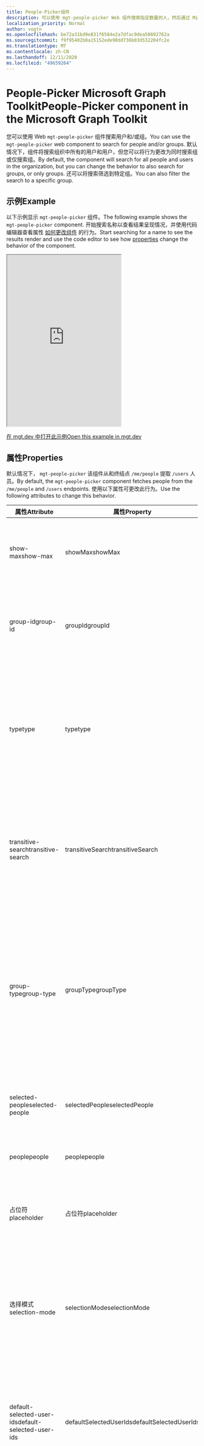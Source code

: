 ```yaml
---
title: People-Picker组件
description: 可以使用 mgt-people-picker Web 组件搜索指定数量的人，然后通过 Microsoft Graph 呈现结果列表。
localization_priority: Normal
author: vogtn
ms.openlocfilehash: be72a31bd9e831f6584e2a7dfac9dea50892762a
ms.sourcegitcommit: f9f95402b8a15152ede90dd736b03d532204fc2e
ms.translationtype: MT
ms.contentlocale: zh-CN
ms.lasthandoff: 12/11/2020
ms.locfileid: "49659264"
---
```

# <a name="people-picker-component-in-the-microsoft-graph-toolkit"></a><span data-ttu-id="c789a-103">People-Picker Microsoft Graph Toolkit</span><span class="sxs-lookup"><span data-stu-id="c789a-103">People-Picker component in the Microsoft Graph Toolkit</span></span>

<span data-ttu-id="c789a-104">您可以使用 Web `mgt-people-picker` 组件搜索用户和/或组。</span><span class="sxs-lookup"><span data-stu-id="c789a-104">You can use the `mgt-people-picker` web component to search for people and/or groups.</span></span> <span data-ttu-id="c789a-105">默认情况下，组件将搜索组织中所有的用户和用户，但您可以将行为更改为同时搜索组或仅搜索组。</span><span class="sxs-lookup"><span data-stu-id="c789a-105">By default, the component will search for all people and users in the organization, but you can change the behavior to also search for groups, or only groups.</span></span> <span data-ttu-id="c789a-106">还可以将搜索筛选到特定组。</span><span class="sxs-lookup"><span data-stu-id="c789a-106">You can also filter the search to a specific group.</span></span>

## <a name="example"></a><span data-ttu-id="c789a-107">示例</span><span class="sxs-lookup"><span data-stu-id="c789a-107">Example</span></span>

<span data-ttu-id="c789a-108">以下示例显示 `mgt-people-picker` 组件。</span><span class="sxs-lookup"><span data-stu-id="c789a-108">The following example shows the `mgt-people-picker` component.</span></span> <span data-ttu-id="c789a-109">开始搜索名称以查看结果呈现情况，并使用代码编辑器查看属性 [如何更改组件](#properties) 的行为。</span><span class="sxs-lookup"><span data-stu-id="c789a-109">Start searching for a name to see the results render and use the code editor to see how [properties](#properties) change the behavior of the component.</span></span>

<iframe src="https://mgt.dev/iframe.html?id=components-mgt-people-picker--people-picker&source=docs" height="450"></iframe>

[<span data-ttu-id="c789a-110">在 mgt.dev 中打开此示例</span><span class="sxs-lookup"><span data-stu-id="c789a-110">Open this example in mgt.dev</span></span>](https://mgt.dev/?path=/story/components-mgt-people-picker--people-picker&source=docs)

## <a name="properties"></a><span data-ttu-id="c789a-111">属性</span><span class="sxs-lookup"><span data-stu-id="c789a-111">Properties</span></span>

<span data-ttu-id="c789a-112">默认情况下， `mgt-people-picker` 该组件从和终结点 `/me/people` 提取 `/users` 人员。</span><span class="sxs-lookup"><span data-stu-id="c789a-112">By default, the `mgt-people-picker` component fetches people from the `/me/people` and `/users` endpoints.</span></span> <span data-ttu-id="c789a-113">使用以下属性可更改此行为。</span><span class="sxs-lookup"><span data-stu-id="c789a-113">Use the following attributes to change this behavior.</span></span>

| <span data-ttu-id="c789a-114">属性</span><span class="sxs-lookup"><span data-stu-id="c789a-114">Attribute</span></span> | <span data-ttu-id="c789a-115">属性</span><span class="sxs-lookup"><span data-stu-id="c789a-115">Property</span></span> | <span data-ttu-id="c789a-116">说明</span><span class="sxs-lookup"><span data-stu-id="c789a-116">Description</span></span>                                                                                                                                                                            |
| -------- | --------- | -------------------------------------------------------------------------------------------------------------------------------------------------------------------------------------- |
| <span data-ttu-id="c789a-117">show-max</span><span class="sxs-lookup"><span data-stu-id="c789a-117">show-max</span></span> | <span data-ttu-id="c789a-118">showMax</span><span class="sxs-lookup"><span data-stu-id="c789a-118">showMax</span></span>   | <span data-ttu-id="c789a-119">一个数字值，指示要显示的最大人数。</span><span class="sxs-lookup"><span data-stu-id="c789a-119">A number value to indicate the maximum number of people to show.</span></span> <span data-ttu-id="c789a-120">默认值为 6。</span><span class="sxs-lookup"><span data-stu-id="c789a-120">the default value is 6.</span></span>                                                                                             |
| <span data-ttu-id="c789a-121">group-id</span><span class="sxs-lookup"><span data-stu-id="c789a-121">group-id</span></span>    | <span data-ttu-id="c789a-122">groupId</span><span class="sxs-lookup"><span data-stu-id="c789a-122">groupId</span></span>     | <span data-ttu-id="c789a-123">一个字符串值，属于 Microsoft Graph 定义的组，用于进一步筛选搜索结果。</span><span class="sxs-lookup"><span data-stu-id="c789a-123">A string value that belongs to a Microsoft Graph defined group for further filtering of the search results.</span></span>                                                                            |
| <span data-ttu-id="c789a-124">type</span><span class="sxs-lookup"><span data-stu-id="c789a-124">type</span></span>     | <span data-ttu-id="c789a-125">type</span><span class="sxs-lookup"><span data-stu-id="c789a-125">type</span></span>      | <span data-ttu-id="c789a-126">要搜索的实体的类型。</span><span class="sxs-lookup"><span data-stu-id="c789a-126">The type of entities to search for.</span></span> <span data-ttu-id="c789a-127">可用选项包括： `person` ， `group` 。 `any`</span><span class="sxs-lookup"><span data-stu-id="c789a-127">Available options are: `person`, `group`, `any`.</span></span> <span data-ttu-id="c789a-128">默认值为 `person`。</span><span class="sxs-lookup"><span data-stu-id="c789a-128">Default value is `person`.</span></span> <span data-ttu-id="c789a-129">如果设置了属性， `group-id` 则此属性无效。</span><span class="sxs-lookup"><span data-stu-id="c789a-129">This attribute has no effect if `group-id` property is set.</span></span>         
| <span data-ttu-id="c789a-130">transitive-search</span><span class="sxs-lookup"><span data-stu-id="c789a-130">transitive-search</span></span>     | <span data-ttu-id="c789a-131">transitiveSearch</span><span class="sxs-lookup"><span data-stu-id="c789a-131">transitiveSearch</span></span>      | <span data-ttu-id="c789a-132">用于执行可传递搜索的布尔值简单列表返回所有嵌套成员的成员的索引 - 默认情况下，不使用可传递搜索。</span><span class="sxs-lookup"><span data-stu-id="c789a-132">A Boolean value to perform a transitive search returning a flat list of all nested members - by default transitive search is not used.</span></span>|
| <span data-ttu-id="c789a-133">group-type</span><span class="sxs-lookup"><span data-stu-id="c789a-133">group-type</span></span>     | <span data-ttu-id="c789a-134">groupType</span><span class="sxs-lookup"><span data-stu-id="c789a-134">groupType</span></span>      | <span data-ttu-id="c789a-135">要搜索的组类型。</span><span class="sxs-lookup"><span data-stu-id="c789a-135">The group type to search for.</span></span> <span data-ttu-id="c789a-136">可用选项有： `unified` `security` ， ， ， `mailenabledsecurity` `distribution` `any` 。</span><span class="sxs-lookup"><span data-stu-id="c789a-136">Available options are: `unified`, `security`, `mailenabledsecurity`, `distribution`, `any`.</span></span> <span data-ttu-id="c789a-137">默认值为 `any`。</span><span class="sxs-lookup"><span data-stu-id="c789a-137">Default value is `any`.</span></span> <span data-ttu-id="c789a-138">如果该属性设置为 ，则 `type` 此属性不起作用 `person` 。</span><span class="sxs-lookup"><span data-stu-id="c789a-138">This attribute has no effect if the `type` property is set to `person`.</span></span>                                                                           |
|  <span data-ttu-id="c789a-139">selected-people</span><span class="sxs-lookup"><span data-stu-id="c789a-139">selected-people</span></span>  | <span data-ttu-id="c789a-140">selectedPeople</span><span class="sxs-lookup"><span data-stu-id="c789a-140">selectedPeople</span></span>     | <span data-ttu-id="c789a-141">所选人员数组。</span><span class="sxs-lookup"><span data-stu-id="c789a-141">An array of selected people.</span></span> <span data-ttu-id="c789a-142">设置此值以以编程方式选择人员。</span><span class="sxs-lookup"><span data-stu-id="c789a-142">Set this value to select people programmatically.</span></span>|
| <span data-ttu-id="c789a-143">people</span><span class="sxs-lookup"><span data-stu-id="c789a-143">people</span></span>   | <span data-ttu-id="c789a-144">people</span><span class="sxs-lookup"><span data-stu-id="c789a-144">people</span></span>    | <span data-ttu-id="c789a-145">在搜索结果中找到并呈现的一组人员</span><span class="sxs-lookup"><span data-stu-id="c789a-145">An array of people found and rendered in the search result</span></span> |
| <span data-ttu-id="c789a-146">占位符</span><span class="sxs-lookup"><span data-stu-id="c789a-146">placeholder</span></span>   | <span data-ttu-id="c789a-147">占位符</span><span class="sxs-lookup"><span data-stu-id="c789a-147">placeholder</span></span>    | <span data-ttu-id="c789a-148">一个代表输入占位符文本的字符串。</span><span class="sxs-lookup"><span data-stu-id="c789a-148">A string representing input placeholder text.</span></span> <span data-ttu-id="c789a-149">默认值为"开始键入名称"。</span><span class="sxs-lookup"><span data-stu-id="c789a-149">Default is "Start typing a name".</span></span>
| <span data-ttu-id="c789a-150">选择模式</span><span class="sxs-lookup"><span data-stu-id="c789a-150">selection-mode</span></span>   | <span data-ttu-id="c789a-151">selectionMode</span><span class="sxs-lookup"><span data-stu-id="c789a-151">selectionMode</span></span>   | <span data-ttu-id="c789a-152">一个字符串值，用于指定组件是支持多个选定人员还是仅支持一个人。</span><span class="sxs-lookup"><span data-stu-id="c789a-152">A string value that allows you to specify whether the component supports multiple selected people or just one.</span></span> <span data-ttu-id="c789a-153">默认值为 `multiple` ; `single` 为其他选项。</span><span class="sxs-lookup"><span data-stu-id="c789a-153">Default is `multiple`; `single` is the other option.</span></span>
| <span data-ttu-id="c789a-154">default-selected-user-ids</span><span class="sxs-lookup"><span data-stu-id="c789a-154">default-selected-user-ids</span></span> | <span data-ttu-id="c789a-155">defaultSelectedUserIds</span><span class="sxs-lookup"><span data-stu-id="c789a-155">defaultSelectedUserIds</span></span> | <span data-ttu-id="c789a-156">当提供以逗号分隔的 Microsoft Graph 用户 ID 的字符串时，组件在初始化时呈现选定各个用户。</span><span class="sxs-lookup"><span data-stu-id="c789a-156">When provided a string of comma-separated Microsoft Graph user IDs, the component renders the respective users as selected upon initialization.</span></span>
| <span data-ttu-id="c789a-157">选择模式</span><span class="sxs-lookup"><span data-stu-id="c789a-157">selection-mode</span></span> | <span data-ttu-id="c789a-158">selectionMode</span><span class="sxs-lookup"><span data-stu-id="c789a-158">selectionMode</span></span> | <span data-ttu-id="c789a-159">用于指示是允许选择多个用户还是仅允许一个用户。</span><span class="sxs-lookup"><span data-stu-id="c789a-159">Used to indicate whether to allow selecting multiple users or just a single user.</span></span> <span data-ttu-id="c789a-160">可用选项包括： `single` `multiple` 。</span><span class="sxs-lookup"><span data-stu-id="c789a-160">Available options are: `single`, `multiple`.</span></span> <span data-ttu-id="c789a-161">默认值为 `multiple`。</span><span class="sxs-lookup"><span data-stu-id="c789a-161">Default value is `multiple`.</span></span>
| <span data-ttu-id="c789a-162">占位符</span><span class="sxs-lookup"><span data-stu-id="c789a-162">placeholder</span></span> | <span data-ttu-id="c789a-163">占位符</span><span class="sxs-lookup"><span data-stu-id="c789a-163">placeholder</span></span> | <span data-ttu-id="c789a-164">解释如何使用组件的默认文本。</span><span class="sxs-lookup"><span data-stu-id="c789a-164">The default text that appears to explain how to use the component.</span></span> <span data-ttu-id="c789a-165">默认值为 `Start typing a name`。</span><span class="sxs-lookup"><span data-stu-id="c789a-165">Default value is `Start typing a name`.</span></span>

<span data-ttu-id="c789a-166">下面是一 `show-max` 个示例。</span><span class="sxs-lookup"><span data-stu-id="c789a-166">The following is a `show-max` example.</span></span>

```html
<mgt-people-picker show-max="4"> </mgt-people-picker>
```

## <a name="selected-people"></a><span data-ttu-id="c789a-167">选定人员</span><span class="sxs-lookup"><span data-stu-id="c789a-167">Selected people</span></span>

<span data-ttu-id="c789a-168">组件的"所选人员"部分呈现开发人员或用户选择的每个人。</span><span class="sxs-lookup"><span data-stu-id="c789a-168">The selected people section of the component renders each person chosen by the developer or user.</span></span> 

![mgt-people-picker](./images/selected-people.png)

<span data-ttu-id="c789a-170">可以通过执行以下操作之一填充所选人员数据：</span><span class="sxs-lookup"><span data-stu-id="c789a-170">You can populate selected people data by doing one of the following:</span></span>

- <span data-ttu-id="c789a-171">直接 `selectedPeople` 设置属性，如以下示例所示。</span><span class="sxs-lookup"><span data-stu-id="c789a-171">Setting the `selectedPeople` property directly, as shown in the following example.</span></span>  

    ```javascript
    // personObject = User or Person from Microsoft Graph
    document.querySelector('mgt-people-picker').selectedPeople.push(personObject);
    ```

- <span data-ttu-id="c789a-172">使用此方法 `selectUsersById()` ，该方法接受 Microsoft graph 用户 [ID](/graph/api/resources/users) 数组，以查找相关用户详细信息进行选择。</span><span class="sxs-lookup"><span data-stu-id="c789a-172">Using the `selectUsersById()` method, which accepts an array of Microsoft graph [user ids](/graph/api/resources/users) to find associated user details for selection.</span></span>

     ><span data-ttu-id="c789a-173">**注意：** 如果未找到用户， `id` 则不会为此呈现任何数据 `id` 。</span><span class="sxs-lookup"><span data-stu-id="c789a-173">**Note:** If no user is found for an `id`, no data will be rendered for that `id`.</span></span>

    ```javascript
    // id = Mirosoft graph User "id"
    document.querySelector('mgt-people-picker').selectUsersById(["id","id"])
    ```

## <a name="events"></a><span data-ttu-id="c789a-174">活动</span><span class="sxs-lookup"><span data-stu-id="c789a-174">Events</span></span>

<span data-ttu-id="c789a-175">从组件中触发以下事件。</span><span class="sxs-lookup"><span data-stu-id="c789a-175">The following events are fired from the component.</span></span>

| <span data-ttu-id="c789a-176">事件</span><span class="sxs-lookup"><span data-stu-id="c789a-176">Event</span></span> | <span data-ttu-id="c789a-177">说明</span><span class="sxs-lookup"><span data-stu-id="c789a-177">Description</span></span> |
| --- | --- |
| `selectionChanged` | <span data-ttu-id="c789a-178">用户在选定/选取人员列表中添加或删除了人员。</span><span class="sxs-lookup"><span data-stu-id="c789a-178">The user added or removed a person from the list of selected/picked people.</span></span>|

## <a name="css-custom-properties"></a><span data-ttu-id="c789a-179">CSS 自定义属性</span><span class="sxs-lookup"><span data-stu-id="c789a-179">CSS custom properties</span></span>

<span data-ttu-id="c789a-180">该 `mgt-people-picker` 组件定义以下 CSS 自定义属性。</span><span class="sxs-lookup"><span data-stu-id="c789a-180">The `mgt-people-picker` component defines the following CSS custom properties.</span></span>

```css
mgt-people-picker {
    --input-border: 2px rgba(255, 255, 255, 0.5) solid; /* sets all input area border */

      /* OR individual input border sides */
    --input-border-bottom: 2px rgba(255, 255, 255, 0.5) solid;
    --input-border-right: 2px rgba(255, 255, 255, 0.5) solid;
    --input-border-left: 2px rgba(255, 255, 255, 0.5) solid;
    --input-border-top: 2px rgba(255, 255, 255, 0.5) solid;

    --input-background-color: #1f1f1f; /* input area background color */
    --input-border-color--hover: #008394; /* input area border hover color */
    --input-border-color--focus: #0f78d4; /* input area border focus color */

    --dropdown-background-color: #1f1f1f; /* selection area background color */
    --dropdown-item-hover-background: #333d47; /* person background color on hover */
    
    --selected-person-background-color: #f1f1f1; /* person item background color */
    
    --color: white; /* input area border focus color */
    --placeholder-color: #f1f1f1; /* placeholder text color */
    --placeholder-color--focus: rgba(255, 255, 255, 0.8); /* placeholder text focus color */
}
```

## <a name="templates"></a><span data-ttu-id="c789a-181">模板</span><span class="sxs-lookup"><span data-stu-id="c789a-181">Templates</span></span>

 <span data-ttu-id="c789a-182">`mgt-people-picker` 支持 [多个模板](../customize-components/templates.md) ，您可以使用这些模板替换组件的某些部分。</span><span class="sxs-lookup"><span data-stu-id="c789a-182">`mgt-people-picker` supports several [templates](../customize-components/templates.md) that you can use to replace certain parts of the component.</span></span> <span data-ttu-id="c789a-183">若要指定模板，请包含 `<template>` 组件中的元素，将值设置为下列 `data-type` 值之一。</span><span class="sxs-lookup"><span data-stu-id="c789a-183">To specify a template, include a `<template>` element inside a component and set the `data-type` value to one of the following.</span></span>

| <span data-ttu-id="c789a-184">数据类型</span><span class="sxs-lookup"><span data-stu-id="c789a-184">Data type</span></span> | <span data-ttu-id="c789a-185">数据上下文</span><span class="sxs-lookup"><span data-stu-id="c789a-185">Data context</span></span> | <span data-ttu-id="c789a-186">说明</span><span class="sxs-lookup"><span data-stu-id="c789a-186">Description</span></span> |
| --- | --- | --- |
| <span data-ttu-id="c789a-187">default</span><span class="sxs-lookup"><span data-stu-id="c789a-187">default</span></span> | <span data-ttu-id="c789a-188">null：无数据</span><span class="sxs-lookup"><span data-stu-id="c789a-188">null: no data</span></span> | <span data-ttu-id="c789a-189">用于覆盖整个组件的呈现的模板。</span><span class="sxs-lookup"><span data-stu-id="c789a-189">The template used to override the rendering of the entire component.</span></span>
| <span data-ttu-id="c789a-190">loading</span><span class="sxs-lookup"><span data-stu-id="c789a-190">loading</span></span> | <span data-ttu-id="c789a-191">null：无数据</span><span class="sxs-lookup"><span data-stu-id="c789a-191">null: no data</span></span> | <span data-ttu-id="c789a-192">在请求图形时用于呈现选取器状态模板。</span><span class="sxs-lookup"><span data-stu-id="c789a-192">The template used to render the state of picker while request to graph is being made.</span></span> |
| <span data-ttu-id="c789a-193">error</span><span class="sxs-lookup"><span data-stu-id="c789a-193">error</span></span> | <span data-ttu-id="c789a-194">null：无数据</span><span class="sxs-lookup"><span data-stu-id="c789a-194">null: no data</span></span> | <span data-ttu-id="c789a-195">如果用户搜索未返回任何用户，则使用的模板。</span><span class="sxs-lookup"><span data-stu-id="c789a-195">The template used if user search returns no users.</span></span> |
| <span data-ttu-id="c789a-196">no-data</span><span class="sxs-lookup"><span data-stu-id="c789a-196">no-data</span></span> | <span data-ttu-id="c789a-197">null：无数据</span><span class="sxs-lookup"><span data-stu-id="c789a-197">null: no data</span></span> | <span data-ttu-id="c789a-198">如果用户搜索未返回任何用户，则使用备用模板。</span><span class="sxs-lookup"><span data-stu-id="c789a-198">An alternative template used if user search returns no users.</span></span> |
| <span data-ttu-id="c789a-199">selected-person</span><span class="sxs-lookup"><span data-stu-id="c789a-199">selected-person</span></span> | <span data-ttu-id="c789a-200">person： The person details object</span><span class="sxs-lookup"><span data-stu-id="c789a-200">person: The person details object</span></span> | <span data-ttu-id="c789a-201">用于呈现选定人员模板。</span><span class="sxs-lookup"><span data-stu-id="c789a-201">The template to render selected people.</span></span> |
| <span data-ttu-id="c789a-202">person</span><span class="sxs-lookup"><span data-stu-id="c789a-202">person</span></span> | <span data-ttu-id="c789a-203">person： The person details object</span><span class="sxs-lookup"><span data-stu-id="c789a-203">person: The person details object</span></span> | <span data-ttu-id="c789a-204">在下拉列表中呈现人员模板。</span><span class="sxs-lookup"><span data-stu-id="c789a-204">The template to render people in the dropdown.</span></span> |

<span data-ttu-id="c789a-205">以下示例显示如何使用 `error` 模板。</span><span class="sxs-lookup"><span data-stu-id="c789a-205">The following examples shows how to use the `error` template.</span></span>

```html
<mgt-people-picker>
  <template data-type="error">
    <p>Sorry, no people were found</p>
  </template>
</mgt-people-picker>
```

## <a name="microsoft-graph-permissions"></a><span data-ttu-id="c789a-206">Microsoft Graph 权限</span><span class="sxs-lookup"><span data-stu-id="c789a-206">Microsoft Graph permissions</span></span>

<span data-ttu-id="c789a-207">此组件使用以下 Microsoft Graph API 和权限。</span><span class="sxs-lookup"><span data-stu-id="c789a-207">This component uses the following Microsoft Graph APIs and permissions.</span></span>

| <span data-ttu-id="c789a-208">API</span><span class="sxs-lookup"><span data-stu-id="c789a-208">API</span></span>                                                                                                              | <span data-ttu-id="c789a-209">权限</span><span class="sxs-lookup"><span data-stu-id="c789a-209">Permission</span></span>  |
| ---------------------------------------------------------------------------------------------------------------- | ----------- |
| [<span data-ttu-id="c789a-210">/me/people</span><span class="sxs-lookup"><span data-stu-id="c789a-210">/me/people</span></span>](/graph/api/user-list-people)                    | <span data-ttu-id="c789a-211">People.Read</span><span class="sxs-lookup"><span data-stu-id="c789a-211">People.Read</span></span>        |
| [<span data-ttu-id="c789a-212">/users</span><span class="sxs-lookup"><span data-stu-id="c789a-212">/users</span></span>](/graph/api/user-list)  | <span data-ttu-id="c789a-213">User.ReadBasic.All</span><span class="sxs-lookup"><span data-stu-id="c789a-213">User.ReadBasic.All</span></span> |
| [<span data-ttu-id="c789a-214">/groups</span><span class="sxs-lookup"><span data-stu-id="c789a-214">/groups</span></span>](/group-list)  | <span data-ttu-id="c789a-215">Group.Read.All</span><span class="sxs-lookup"><span data-stu-id="c789a-215">Group.Read.All</span></span> |
| [<span data-ttu-id="c789a-216">/groups/ \$ {groupId}/members</span><span class="sxs-lookup"><span data-stu-id="c789a-216">/groups/\${groupId}/members</span></span>](/graph/api/group-list-members) | <span data-ttu-id="c789a-217">User.ReadBasic.All</span><span class="sxs-lookup"><span data-stu-id="c789a-217">User.ReadBasic.All</span></span>        |
| [<span data-ttu-id="c789a-218">/users/${userPrincipleName} </span><span class="sxs-lookup"><span data-stu-id="c789a-218">/users/${userPrincipleName} </span></span>](/graph/api/user-get)  | <span data-ttu-id="c789a-219">User.Read</span><span class="sxs-lookup"><span data-stu-id="c789a-219">User.Read</span></span> |

## <a name="authentication"></a><span data-ttu-id="c789a-220">身份验证</span><span class="sxs-lookup"><span data-stu-id="c789a-220">Authentication</span></span>

<span data-ttu-id="c789a-221">该控件使用身份验证文档中介绍的全局 [身份验证提供程序](../providers/providers.md)。</span><span class="sxs-lookup"><span data-stu-id="c789a-221">The control uses the global authentication provider described in the [authentication documentation](../providers/providers.md).</span></span>

## <a name="extend-for-more-control"></a><span data-ttu-id="c789a-222">扩展以更多控制</span><span class="sxs-lookup"><span data-stu-id="c789a-222">Extend for more control</span></span>

<span data-ttu-id="c789a-223">对于更复杂的方案或真正自定义的 UX，此组件公开了多个在组件扩展中 `protected render*` 替代的方法。</span><span class="sxs-lookup"><span data-stu-id="c789a-223">For more complex scenarios or a truly custom UX, this component exposes several `protected render*` methods for override in component extensions.</span></span>

| <span data-ttu-id="c789a-224">方法</span><span class="sxs-lookup"><span data-stu-id="c789a-224">Method</span></span> | <span data-ttu-id="c789a-225">说明</span><span class="sxs-lookup"><span data-stu-id="c789a-225">Description</span></span> |
| - | - |
| <span data-ttu-id="c789a-226">renderInput</span><span class="sxs-lookup"><span data-stu-id="c789a-226">renderInput</span></span> | <span data-ttu-id="c789a-227">呈现输入文本框。</span><span class="sxs-lookup"><span data-stu-id="c789a-227">Renders the input text box.</span></span> |
| <span data-ttu-id="c789a-228">renderSelectedPeople</span><span class="sxs-lookup"><span data-stu-id="c789a-228">renderSelectedPeople</span></span> | <span data-ttu-id="c789a-229">呈现所选人员令牌。</span><span class="sxs-lookup"><span data-stu-id="c789a-229">Renders the selected people tokens.</span></span> |
| <span data-ttu-id="c789a-230">renderSelectedPerson</span><span class="sxs-lookup"><span data-stu-id="c789a-230">renderSelectedPerson</span></span> | <span data-ttu-id="c789a-231">呈现个人个人令牌。</span><span class="sxs-lookup"><span data-stu-id="c789a-231">Renders an individual person token.</span></span> |
| <span data-ttu-id="c789a-232">renderFlyout</span><span class="sxs-lookup"><span data-stu-id="c789a-232">renderFlyout</span></span> | <span data-ttu-id="c789a-233">呈现飞出部件版式。</span><span class="sxs-lookup"><span data-stu-id="c789a-233">Renders the flyout chrome.</span></span> |
| <span data-ttu-id="c789a-234">renderFlyoutContent</span><span class="sxs-lookup"><span data-stu-id="c789a-234">renderFlyoutContent</span></span> | <span data-ttu-id="c789a-235">在结果飞出中呈现适当的状态。</span><span class="sxs-lookup"><span data-stu-id="c789a-235">Renders the appropriate state in the results flyout.</span></span> |
| <span data-ttu-id="c789a-236">renderLoading</span><span class="sxs-lookup"><span data-stu-id="c789a-236">renderLoading</span></span> | <span data-ttu-id="c789a-237">呈现加载状态。</span><span class="sxs-lookup"><span data-stu-id="c789a-237">Renders the loading state.</span></span> |
| <span data-ttu-id="c789a-238">renderNoData</span><span class="sxs-lookup"><span data-stu-id="c789a-238">renderNoData</span></span> | <span data-ttu-id="c789a-239">当未找到搜索查询的结果时呈现状态。</span><span class="sxs-lookup"><span data-stu-id="c789a-239">Renders the state when no results are found for the search query.</span></span> |
| <span data-ttu-id="c789a-240">renderSearchResults</span><span class="sxs-lookup"><span data-stu-id="c789a-240">renderSearchResults</span></span> | <span data-ttu-id="c789a-241">呈现搜索结果列表。</span><span class="sxs-lookup"><span data-stu-id="c789a-241">Renders the list of search results.</span></span> |
| <span data-ttu-id="c789a-242">renderPersonResult</span><span class="sxs-lookup"><span data-stu-id="c789a-242">renderPersonResult</span></span> | <span data-ttu-id="c789a-243">呈现个人搜索结果。</span><span class="sxs-lookup"><span data-stu-id="c789a-243">Renders an individual person search result.</span></span> |
